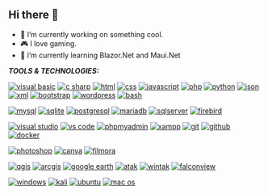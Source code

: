 ## Hi there 👋

- 🔭 I’m currently working on something cool.
- 🎮 I love gaming.
- 🌱 I’m currently learning Blazor.Net and Maui.Net

***TOOLS & TECHNOLOGIES:***

[![visual basic](https://img.shields.io/badge/VISUAL%20BASIC-%23512BD4?style=for-the-badge&logo=dotnet)](https://learn.microsoft.com/en-us/dotnet/visual-basic/getting-started/)
[![c sharp](https://img.shields.io/badge/C%23-%23512BD4?style=for-the-badge&logo=dotnet)](https://dotnet.microsoft.com/en-us/languages/csharp)
[![html](https://img.shields.io/badge/HTML-%23E34F26?style=for-the-badge&logo=html5&logoColor=white)](https://html.com/html5/)
[![css](https://img.shields.io/badge/CSS-%231572B6?style=for-the-badge&logo=css3&logoColor=white)](https://www.w3.org/Style/CSS/Overview.en.html)
[![javascript](https://img.shields.io/badge/JAVASCRIPT-%23F7DF1E?style=for-the-badge&logo=javascript&logoColor=white)](https://www.javascript.com/)
[![php](https://img.shields.io/badge/PHP-%23777BB4?style=for-the-badge&logo=php&logoColor=white)](https://www.php.net/)
[![python](https://img.shields.io/badge/Python-%233776AB?style=for-the-badge&logo=python&logoColor=white)](https://www.python.org/)
[![json](https://img.shields.io/badge/JSON-%23000000?style=for-the-badge&logo=json&logoColor=white)](https://www.json.org/json-en.html)
[![xml](https://img.shields.io/badge/XML-%23005FAD?style=for-the-badge&logo=xml&logoColor=white)](https://www.w3.org/XML/)
[![bootstrap](https://img.shields.io/badge/Bootstrap-%237952B3?style=for-the-badge&logo=bootstrap&logoColor=white)](https://getbootstrap.com/)
[![wordpress](https://img.shields.io/badge/Word%20Press-%2321759B?style=for-the-badge&logo=wordpress&logoColor=white)](https://wordpress.com/)
[![bash](https://img.shields.io/badge/Bash-%234EAA25?style=for-the-badge&logo=gnubash&logoColor=white)](https://www.gnu.org/software/bash/)

[![mysql](https://img.shields.io/badge/MySQL-%234479A1?style=for-the-badge&logo=mysql&logoColor=white)](https://www.mysql.com/)
[![sqlite](https://img.shields.io/badge/sqlite-builtwith?style=for-the-badge&logo=sqlite&color=%23003B57)](https://www.sqlite.org/index.html)
[![postgresql](https://img.shields.io/badge/PostgreSQL-%234169E1?style=for-the-badge&logo=postgresql&logoColor=white)](https://www.postgresql.org/)
[![mariadb](https://img.shields.io/badge/MariaDB-%23003545?style=for-the-badge&logo=mariadb&logoColor=white)](https://mariadb.org/)
[![sqlserver](https://img.shields.io/badge/SQL%20Server-%23ff1b1d?style=for-the-badge&logo=sqlserver&logoColor=white)](https://www.microsoft.com/en-us/sql-server/sql-server-2022)
[![firebird](https://img.shields.io/badge/Firebird%20SQL-%23f2ff0d?style=for-the-badge&logo=sqlserver&logoColor=white)](https://firebirdsql.org/)

[![visual studio](https://img.shields.io/badge/visual%20studio-purple?style=for-the-badge&logoColor=white)](https://visualstudio.microsoft.com/)
[![vs code](https://img.shields.io/badge/vs%20code-%230078d4?style=for-the-badge&logoColor=white)](https://code.visualstudio.com/)
[![phpmyadmin](https://img.shields.io/badge/phpMyAdmin-%236C78AF?style=for-the-badge&logo=phpmyadmin&logoColor=white)](https://www.phpmyadmin.net/)
[![xampp](https://img.shields.io/badge/XAMPP-%23FB7A24?style=for-the-badge&logo=xampp&logoColor=white)](https://www.apachefriends.org/index.html)
[![git](https://img.shields.io/badge/Git-%23F05032?style=for-the-badge&logo=git&logoColor=white)](https://git-scm.com/)
[![github](https://img.shields.io/badge/GitHub-%23181717?style=for-the-badge&logo=github&logoColor=white)](https://github.com/)
[![docker](https://img.shields.io/badge/Docker-%232496ED?style=for-the-badge&logo=docker&logoColor=white)](https://www.docker.com/)

[![photoshop](https://img.shields.io/badge/Photoshop-%2331A8FF?style=for-the-badge&logo=adobephotoshop&logoColor=white)](https://www.photoshop.com/)
[![canva](https://img.shields.io/badge/Canva-%2300C4CC?style=for-the-badge&logo=canva&logoColor=white)](https://www.canva.com/)
[![filmora](https://img.shields.io/badge/Filmora-%2307273D?style=for-the-badge&logo=wondersharefilmora&logoColor=white)](https://filmora.wondershare.com/)

[![qgis](https://img.shields.io/badge/QGIS-%23589632?style=for-the-badge&logo=qgis&logoColor=white)](https://qgis.org/)
[![arcgis](https://img.shields.io/badge/ArcGIS-%232C7AC3?style=for-the-badge&logo=arcgis&logoColor=white)](https://www.arcgis.com/home/index.html)
[![google earth](https://img.shields.io/badge/Google%20Earth-%234285F4?style=for-the-badge&logo=googleearth&logoColor=white)](https://earth.google.com/)
[![atak](https://img.shields.io/badge/ATAK-black?style=for-the-badge)](https://www.civtak.org/files/)
[![wintak](https://img.shields.io/badge/WINTAK-black?style=for-the-badge)](https://www.civtak.org/2020/09/23/wintak-is-publicly-available/)
[![falconview](https://img.shields.io/badge/FALCONVIEW-%23162842?style=for-the-badge)](https://www.nga.mil/resources/FalconView.html)

[![windows](https://img.shields.io/badge/Windows-blue?style=for-the-badge&logoColor=white)](https://www.microsoft.com/)
[![kali](https://img.shields.io/badge/Kali%20Linux-%23FCC624?style=for-the-badge&logo=kalilinux&logoColor=white)](https://www.kali.org/)
[![ubuntu](https://img.shields.io/badge/Ubuntu-%23E95420?style=for-the-badge&logo=ubuntu&logoColor=white)](https://ubuntu.com/)
[![mac os](https://img.shields.io/badge/mac%20OS-%23000000?style=for-the-badge&logo=macos&logoColor=white)](https://www.apple.com/mac/)




<!--
**rearintok/rearintok** is a ✨ _special_ ✨ repository because its `README.md` (this file) appears on your GitHub profile.

Here are some ideas to get you started:

- 🔭 I’m currently working on something cool.
- 🌱 I’m currently learning ...
- 👯 I’m looking to collaborate on ...
- 🤔 I’m looking for help with ...
- 💬 Ask me about ...
- 📫 How to reach me: ...
- 😄 Pronouns: ...
- ⚡ Fun fact: ...
-->
